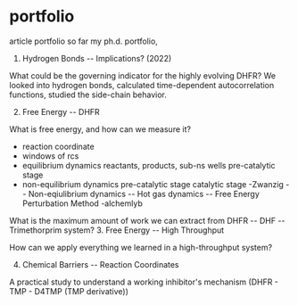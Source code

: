 # portfolio
article portfolio
so far my ph.d. portfolio,

1. Hydrogen Bonds -- Implications? (2022)

What could be the governing indicator for the highly evolving DHFR? We looked into hydrogen bonds, calculated time-dependent autocorrelation functions, studied the side-chain behavior. 

2. Free Energy -- DHFR

What is free energy, and how can we measure it?
- reaction coordinate
- windows of rcs
- equilibrium dynamics
     reactants, products, sub-ns wells
     pre-catalytic stage
- non-equilibrium dynamics
     pre-catalytic stage
     catalytic stage
-Zwanzig -- Non-eqiulibrium dynamics -- Hot gas dynamics -- Free Energy Perturbation Method
-alchemlyb

What is the maximum amount of work we can extract from DHFR -- DHF -- Trimethorprim system?
3. Free Energy -- High Throughput

How can we apply everything we learned in a high-throughput system?

4. Chemical Barriers -- Reaction Coordinates

A practical study to understand a working inhibitor's mechanism  (DHFR - TMP - D4TMP (TMP derivative))
